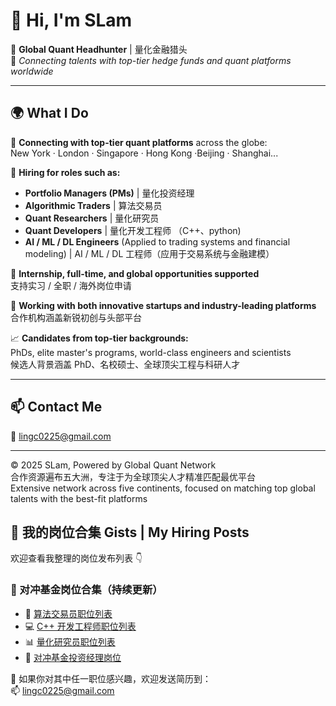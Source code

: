 # 👋 Hi, I'm SLam

🎯 **Global Quant Headhunter** | 量化金融猎头  
📍 *Connecting talents with top-tier hedge funds and quant platforms worldwide*

---

## 🌍 What I Do

🔎 **Connecting with top-tier quant platforms** across the globe:  
New York · London · Singapore · Hong Kong ·Beijing · Shanghai...

💼 **Hiring for roles such as:**
- **Portfolio Managers (PMs)** | 量化投资经理  
- **Algorithmic Traders** | 算法交易员  
- **Quant Researchers** | 量化研究员  
- **Quant Developers** | 量化开发工程师  （C++、python)
- **AI / ML / DL Engineers** (Applied to trading systems and financial modeling) | AI / ML / DL 工程师（应用于交易系统与金融建模）

🌱 **Internship, full-time, and global opportunities supported**  
支持实习 / 全职 / 海外岗位申请

🤝 **Working with both innovative startups and industry-leading platforms**  
合作机构涵盖新锐初创与头部平台

📈 **Candidates from top-tier backgrounds:**  
PhDs, elite master's programs, world-class engineers and scientists  
候选人背景涵盖 PhD、名校硕士、全球顶尖工程与科研人才

---

## 📫 Contact Me  
📧 [lingc0225@gmail.com](mailto:lingc0225@gmail.com)  

---

© 2025 SLam, Powered by Global Quant Network  
合作资源遍布五大洲，专注于为全球顶尖人才精准匹配最优平台  
Extensive network across five continents, focused on matching top global talents with the best-fit platforms

## 📌 我的岗位合集 Gists | My Hiring Posts

欢迎查看我整理的岗位发布列表 👇

### 🔬 对冲基金岗位合集（持续更新）
- 🚀 [算法交易员职位列表](https://gist.github.com/slam-slam/0bfc565945ac97cc4db5ab306cad0e05)  
- 💻 [C++ 开发工程师职位列表](https://gist.github.com/slam-slam/b14ea0767feb9a11baf5af033c0e1cbf)  
- 📊 [量化研究员职位列表](https://gist.github.com/slam-slam/ce747244f48e2841d69e2fe578812b6f)  
- 💼 [对冲基金投资经理岗位](https://gist.github.com/slam-slam/26b37132880ebf1764e9a56ccc61cae2)

👋 如果你对其中任一职位感兴趣，欢迎发送简历到：  
📫 [lingc0225@gmail.com](mailto:lingc0225@gmail.com)
